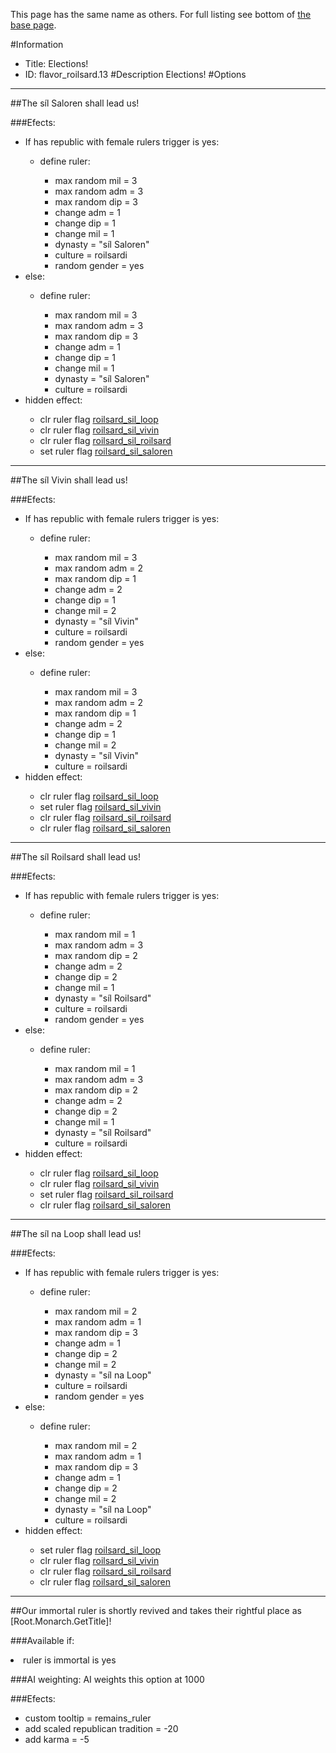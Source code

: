 This page has the same name as others. For full listing see bottom of [the base page](elections.md).

#Information
 - Title: Elections!
 - ID: flavor_roilsard.13
#Description
Elections!
#Options

___
##The síl Saloren shall lead us!

###Efects:<ul><li>If has republic with female rulers trigger is yes:</li><ul><li>define ruler:</li><ul><li>max random mil = 3</li><li>max random adm = 3</li><li>max random dip = 3</li><li>change adm = 1</li><li>change dip = 1</li><li>change mil = 1</li><li>dynasty = "síl Saloren"</li><li>culture = roilsardi</li><li>random gender = yes</li></ul></ul><li>else:</li><ul><li>define ruler:</li><ul><li>max random mil = 3</li><li>max random adm = 3</li><li>max random dip = 3</li><li>change adm = 1</li><li>change dip = 1</li><li>change mil = 1</li><li>dynasty = "síl Saloren"</li><li>culture = roilsardi</li></ul></ul><li>hidden effect:</li><ul><li>clr ruler flag [roilsard_sil_loop](../flags/roilsard_sil_loop.md)</li><li>clr ruler flag [roilsard_sil_vivin](../flags/roilsard_sil_vivin.md)</li><li>clr ruler flag [roilsard_sil_roilsard](../flags/roilsard_sil_roilsard.md)</li><li>set ruler flag [roilsard_sil_saloren](../flags/roilsard_sil_saloren.md)</li></ul></ul>

___
##The síl Vivin shall lead us!

###Efects:<ul><li>If has republic with female rulers trigger is yes:</li><ul><li>define ruler:</li><ul><li>max random mil = 3</li><li>max random adm = 2</li><li>max random dip = 1</li><li>change adm = 2</li><li>change dip = 1</li><li>change mil = 2</li><li>dynasty = "síl Vivin"</li><li>culture = roilsardi</li><li>random gender = yes</li></ul></ul><li>else:</li><ul><li>define ruler:</li><ul><li>max random mil = 3</li><li>max random adm = 2</li><li>max random dip = 1</li><li>change adm = 2</li><li>change dip = 1</li><li>change mil = 2</li><li>dynasty = "síl Vivin"</li><li>culture = roilsardi</li></ul></ul><li>hidden effect:</li><ul><li>clr ruler flag [roilsard_sil_loop](../flags/roilsard_sil_loop.md)</li><li>set ruler flag [roilsard_sil_vivin](../flags/roilsard_sil_vivin.md)</li><li>clr ruler flag [roilsard_sil_roilsard](../flags/roilsard_sil_roilsard.md)</li><li>clr ruler flag [roilsard_sil_saloren](../flags/roilsard_sil_saloren.md)</li></ul></ul>

___
##The síl Roilsard shall lead us!

###Efects:<ul><li>If has republic with female rulers trigger is yes:</li><ul><li>define ruler:</li><ul><li>max random mil = 1</li><li>max random adm = 3</li><li>max random dip = 2</li><li>change adm = 2</li><li>change dip = 2</li><li>change mil = 1</li><li>dynasty = "síl Roilsard"</li><li>culture = roilsardi</li><li>random gender = yes</li></ul></ul><li>else:</li><ul><li>define ruler:</li><ul><li>max random mil = 1</li><li>max random adm = 3</li><li>max random dip = 2</li><li>change adm = 2</li><li>change dip = 2</li><li>change mil = 1</li><li>dynasty = "síl Roilsard"</li><li>culture = roilsardi</li></ul></ul><li>hidden effect:</li><ul><li>clr ruler flag [roilsard_sil_loop](../flags/roilsard_sil_loop.md)</li><li>clr ruler flag [roilsard_sil_vivin](../flags/roilsard_sil_vivin.md)</li><li>set ruler flag [roilsard_sil_roilsard](../flags/roilsard_sil_roilsard.md)</li><li>clr ruler flag [roilsard_sil_saloren](../flags/roilsard_sil_saloren.md)</li></ul></ul>

___
##The síl na Loop shall lead us!

###Efects:<ul><li>If has republic with female rulers trigger is yes:</li><ul><li>define ruler:</li><ul><li>max random mil = 2</li><li>max random adm = 1</li><li>max random dip = 3</li><li>change adm = 1</li><li>change dip = 2</li><li>change mil = 2</li><li>dynasty = "síl na Loop"</li><li>culture = roilsardi</li><li>random gender = yes</li></ul></ul><li>else:</li><ul><li>define ruler:</li><ul><li>max random mil = 2</li><li>max random adm = 1</li><li>max random dip = 3</li><li>change adm = 1</li><li>change dip = 2</li><li>change mil = 2</li><li>dynasty = "síl na Loop"</li><li>culture = roilsardi</li></ul></ul><li>hidden effect:</li><ul><li>set ruler flag [roilsard_sil_loop](../flags/roilsard_sil_loop.md)</li><li>clr ruler flag [roilsard_sil_vivin](../flags/roilsard_sil_vivin.md)</li><li>clr ruler flag [roilsard_sil_roilsard](../flags/roilsard_sil_roilsard.md)</li><li>clr ruler flag [roilsard_sil_saloren](../flags/roilsard_sil_saloren.md)</li></ul></ul>

___
##Our immortal ruler is shortly revived and takes their rightful place as [Root.Monarch.GetTitle]!

###Available if:
<li>ruler is immortal is yes</li>

###AI weighting:
AI weights this option at 1000


###Efects:<ul><li>custom tooltip = remains_ruler</li><li>add scaled republican tradition = -20</li><li>add karma = -5</li></ul>
